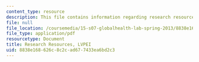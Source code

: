 ```yaml
---
content_type: resource
description: This file contains information regarding research resources.
file: null
file_location: /coursemedia/15-s07-globalhealth-lab-spring-2013/8838e168626c8c2cad677433ea6bd2c3_MIT15_S07S13_rese_res_lvp.pdf
file_type: application/pdf
resourcetype: Document
title: Research Resources, LVPEI
uid: 8838e168-626c-8c2c-ad67-7433ea6bd2c3
---
```

